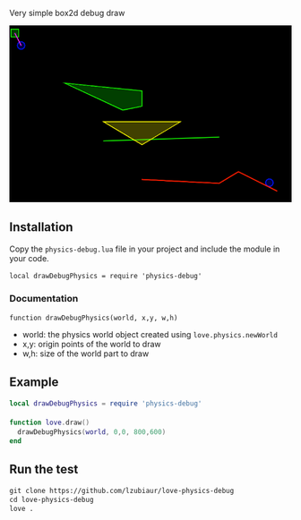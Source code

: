 Very simple box2d debug draw

![alt tag](screenshot.png)

## Installation

Copy the `physics-debug.lua` file in your project and include the module in your code.

```
local drawDebugPhysics = require 'physics-debug'
```

### Documentation

```
function drawDebugPhysics(world, x,y, w,h)
```

* world: the physics world object created using `love.physics.newWorld`
* x,y: origin points of the world to draw
* w,h: size of the world part to draw

## Example

``` lua
local drawDebugPhysics = require 'physics-debug'

function love.draw()
  drawDebugPhysics(world, 0,0, 800,600)
end
```

## Run the test

```
git clone https://github.com/lzubiaur/love-physics-debug
cd love-physics-debug
love .
```
